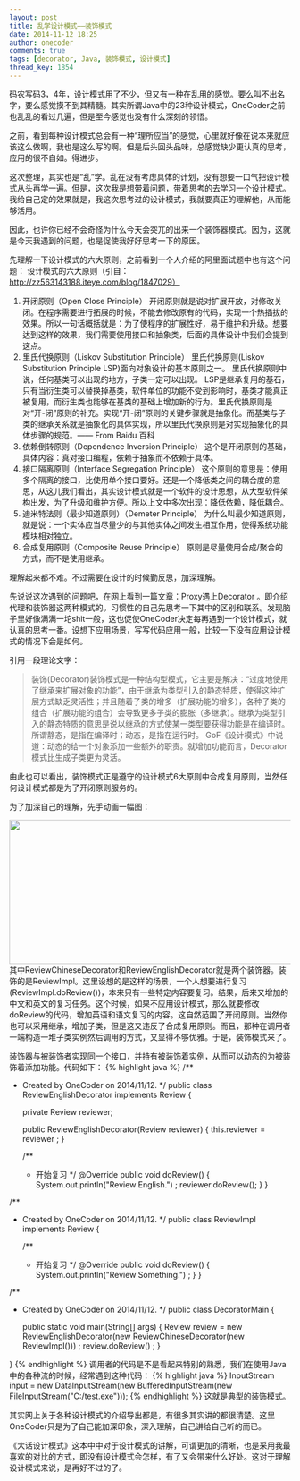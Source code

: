 ```yaml
---
layout: post
title: 乱学设计模式——装饰模式
date: 2014-11-12 18:25
author: onecoder
comments: true
tags: [decorator, Java, 装饰模式, 设计模式]
thread_key: 1854
---
```

码农写码3，4年，设计模式用了不少，但又有一种在乱用的感觉。要么叫不出名字，要么感觉摸不到其精髓。其实所谓Java中的23种设计模式，OneCoder之前也乱乱的看过几遍，但是至今感觉也没有什么深刻的领悟。

之前，看到每种设计模式总会有一种“理所应当”的感觉，心里就好像在说本来就应该这么做啊，我也是这么写的啊。但是后头回头品味，总感觉缺少更认真的思考，应用的很不自如。得进步。

这次整理，其实也是“乱”学。乱在没有考虑具体的计划，没有想要一口气把设计模式从头再学一遍。但是，这次我是想带着问题，带着思考的去学习一个设计模式。我给自己定的效果就是，我这次思考过的设计模式，我就要真正的理解他，从而能够活用。

因此，也许你已经不会奇怪为什么今天会突兀的出来一个装饰器模式。因为，这就是今天我遇到的问题，也是促使我好好思考一下的原因。

先理解一下设计模式的六大原则，之前看到一个人介绍的阿里面试题中也有这个问题：
设计模式的六大原则（引自：http://zz563143188.iteye.com/blog/1847029）
> 
1.	开闭原则（Open Close Principle）
开闭原则就是说对扩展开放，对修改关闭。在程序需要进行拓展的时候，不能去修改原有的代码，实现一个热插拔的效果。所以一句话概括就是：为了使程序的扩展性好，易于维护和升级。想要达到这样的效果，我们需要使用接口和抽象类，后面的具体设计中我们会提到这点。
2.	里氏代换原则（Liskov Substitution Principle）
里氏代换原则(Liskov Substitution Principle LSP)面向对象设计的基本原则之一。 里氏代换原则中说，任何基类可以出现的地方，子类一定可以出现。 LSP是继承复用的基石，只有当衍生类可以替换掉基类，软件单位的功能不受到影响时，基类才能真正被复用，而衍生类也能够在基类的基础上增加新的行为。里氏代换原则是对“开-闭”原则的补充。实现“开-闭”原则的关键步骤就是抽象化。而基类与子类的继承关系就是抽象化的具体实现，所以里氏代换原则是对实现抽象化的具体步骤的规范。—— From Baidu 百科
3.	依赖倒转原则（Dependence Inversion Principle）
这个是开闭原则的基础，具体内容：真对接口编程，依赖于抽象而不依赖于具体。
4.	接口隔离原则（Interface Segregation Principle）
这个原则的意思是：使用多个隔离的接口，比使用单个接口要好。还是一个降低类之间的耦合度的意思，从这儿我们看出，其实设计模式就是一个软件的设计思想，从大型软件架构出发，为了升级和维护方便。所以上文中多次出现：降低依赖，降低耦合。
5.	迪米特法则（最少知道原则）（Demeter Principle）
为什么叫最少知道原则，就是说：一个实体应当尽量少的与其他实体之间发生相互作用，使得系统功能模块相对独立。
6.	合成复用原则（Composite Reuse Principle）
原则是尽量使用合成/聚合的方式，而不是使用继承。

理解起来都不难。不过需要在设计的时候勤反思，加深理解。

先说说这次遇到的问题吧，在网上看到一篇文章：Proxy遇上Decorator 。即介绍代理和装饰器这两种模式的。习惯性的自己先思考一下其中的区别和联系。发现脑子里好像满满一坨shit一般，这也促使OneCoder决定每再遇到一个设计模式，就认真的思考一番。设想下应用场景，写写代码应用一般，比较一下没有应用设计模式的情况下会是如何。

引用一段理论文字：
<blockquote>装饰(Decorator)装饰模式是一种结构型模式，它主要是解决：“过度地使用了继承来扩展对象的功能”，由于继承为类型引入的静态特质，使得这种扩展方式缺乏灵活性；并且随着子类的增多（扩展功能的增多），各种子类的组合（扩展功能的组合）会导致更多子类的膨胀（多继承）。继承为类型引入的静态特质的意思是说以继承的方式使某一类型要获得功能是在编译时。所谓静态，是指在编译时；动态，是指在运行时。
GoF《设计模式》中说道：动态的给一个对象添加一些额外的职责。就增加功能而言，Decorator模式比生成子类更为灵活。</blockquote>
由此也可以看出，装饰模式正是遵守的设计模式6大原则中合成复用原则，当然任何设计模式都是为了开闭原则服务的。

为了加深自己的理解，先手动画一幅图：

<img class="aligncenter" src="http://onecoder.qiniudn.com/decorator-uml.png?imageView2/2/w/740/q/85|watermark/2/text/d3d3LmNvZGVybGkuY29t/font/5b6u6L2v6ZuF6buR/fontsize/300/fill/IzM3QUMxNw==/dissolve/85/gravity/SouthEast/dx/10/dy/10" alt="" width="644" height="258" />
其中ReviewChineseDecorator和ReviewEnglishDecorator就是两个装饰器。装饰的是ReviewImpl。这里设想的是这样的场景，一个人想要进行复习(ReviewImpl.doReview())，本来只有一些特定内容要复习。结果，后来又增加的中文和英文的复习任务。这个时候，如果不应用设计模式，那么就要修改doReview的代码，增加英语和语文复习的内容。这自然范围了开闭原则。当然你也可以采用继承，增加子类，但是这又违反了合成复用原则。而且，那种在调用者一端构造一堆子类实例然后调用的方式，又显得不够优雅。于是，装饰模式来了。

装饰器与被装饰者实现同一个接口，并持有被装饰着实例，从而可以动态的为被装饰着添加功能。代码如下：
{% highlight java %}
/**
* Created by OneCoder on 2014/11/12.
*/
public class ReviewEnglishDecorator  implements Review {

    private Review reviewer;

    public ReviewEnglishDecorator(Review reviewer) {
        this.reviewer = reviewer ;
    }

    /**
     * 开始复习
     */
    @Override
    public void doReview() {
        System.out.println("Review English.") ;
        reviewer.doReview();
    }
}

/**
* Created by OneCoder on 2014/11/12.
*/
public class ReviewImpl implements Review {

    /**
     * 开始复习
     */
    @Override
    public void doReview() {
        System.out.println("Review Something.") ;
    }
}

/**
* Created by OneCoder on 2014/11/12.
*/
public class DecoratorMain {

    public static void main(String[] args) {
        Review review = new ReviewEnglishDecorator(new ReviewChineseDecorator(new ReviewImpl())) ;
        review.doReview() ;
    }

}
{% endhighlight %}
调用者的代码是不是看起来特别的熟悉，我们在使用Java中的各种流的时候，经常遇到这种代码：
{% highlight java %}
InputStream input = new DataInputStream(new BufferedInputStream(new FileInputStream("C:/test.exe")));
{% endhighlight %}
这就是典型的装饰模式。

其实网上关于各种设计模式的介绍导出都是，有很多其实讲的都很清楚。这里OneCoder只是为了自己能加深印象，深入理解，自己讲给自己听的而已。

《大话设计模式》这本中中对于设计模式的讲解，可谓更加的清晰，也是采用我最喜欢的对比的方式，即没有设计模式会怎样，有了又会带来什么好处。这对于理解设计模式来说，是再好不过的了。
